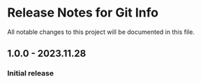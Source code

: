 # Release Notes for Git Info

All notable changes to this project will be documented in this file.

## 1.0.0 - 2023.11.28
### Initial release

